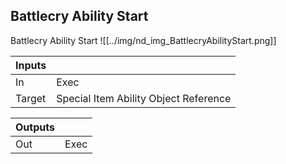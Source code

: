 ## Battlecry Ability Start
Battlecry Ability Start
![[../img/nd_img_BattlecryAbilityStart.png]]

|Inputs||
|--|--|
| In | Exec |
| Target | Special Item Ability Object Reference |

|Outputs||
|--|--|
| Out | Exec |
